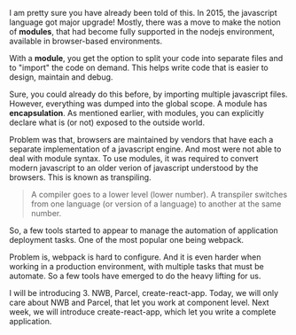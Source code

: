 I am pretty sure you have already been told of this. In 2015, the javascript language got major upgrade! Mostly, there was a move to make the notion of **modules**, that had become fully supported in the nodejs environment, available in browser-based environments.

With a **module**, you get the option to split your code into separate files and to "import" the code on demand. This helps write code that is easier to design, maintain and debug.

Sure, you could already do this before, by importing multiple javascript files. However, everything was dumped into the global scope. A module has **encapsulation**. As mentioned earlier, with modules, you can explicitly declare what is (or not) exposed to the outside world.

Problem was that, browsers are maintained by vendors that have each a separate implementation of a javascript engine. And most were not able to deal with module syntax. To use modules, it was required to convert modern javascript to an older verion of javascript understood by the browsers. This is known as transpiling.

> A compiler goes to a lower level (lower number). A transpiler switches from one language (or version of a language) to another at the same number.

So, a few tools started to appear to manage the automation of application deployment tasks. One of the most popular one being webpack.

Problem is, webpack is hard to configure. And it is even harder when working in a production environment, with multiple tasks that must be automate. So a few tools have emerged to do the heavy lifting for us.

I will be introducing 3. NWB, Parcel, create-react-app. Today, we will only care about NWB and Parcel, that let you work at component level. Next week, we will introduce create-react-app, which let you write a complete application.
